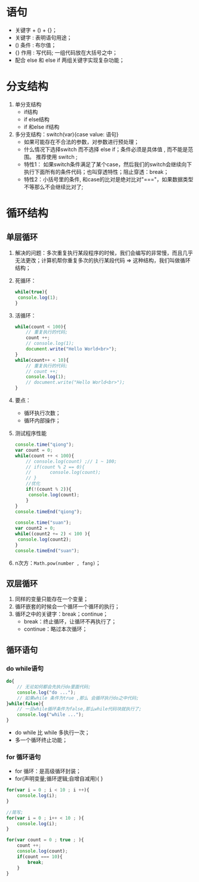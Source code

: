 # 语句

- 关键字 + () + {}；
- 关键字 : 表明语句用途；
- () 条件 : 布尔值；
- {} 作用 : 写代码; 一组代码放在大括号之中；
- 配合 else 和 else if 两组关键字实现复杂功能；

# 分支结构

1. 单分支结构
   - if结构
   - if else结构
   - if 和else if结构
2. 多分支结构：switch(var){case value: 语句}
   - 如果可能存在不合法的参数，对参数进行预处理；
   - 什么情况下选择switch 而不选择 else if；条件必须是具体值 , 而不能是范围。 推荐使用 switch ;
   - 特性1： 如果switch条件满足了某个case，然后我们的switch会继续向下执行下面所有的条件代码；也叫穿透特性；阻止穿透：break；
   - 特性2：小括号里的条件, 和case的比对是绝对比对"==="，如果数据类型不等那么不会继续比对了;

# 循环结构

## 单层循环

1. 解决的问题：多次重复执行某段程序的时候，我们会编写的非常慢，而且几乎无法更改；计算机帮你重复多次的执行某段代码 => 这种结构，我们叫做循环结构；

2. 死循环：

   ```javascript
   while(true){
   	console.log(1);
   }
   ```

3. 活循环：

   ```javascript
   while(count < 100){
       // 重复执行的代码;
       count ++;
       // console.log(1);
       document.write("Hello World<br>");
   }
   while(count++ < 10){
       // 重复执行的代码;
       // count ++;
       console.log(1);
       // document.write("Hello World<br>");
   }
   ```

4. 要点：

   - 循环执行次数；
   - 循环内部操作；

5. 测试程序性能

   ```javascript
   console.time("qiong");
   var count = 0;
   while(count ++ < 100){
       // console.log(count) ;// 1 ~ 100;
       // if(count % 2 == 0){
       //       console.log(count);
       // }
       //优化
       if(!(count % 2)){
       	console.log(count);
       }
   }  
   console.timeEnd("qiong");
               
   console.time("suan");
   var count2 = 0;
   while((count2 += 2) < 100 ){
   	console.log(count2);
   }
   console.timeEnd("suan");
   ```

6. n次方：`Math.pow(number , fang)`；

## 双层循环

1. 同样的变量只能存在一个变量；
2. 循环嵌套的时候会一个循环一个循环的执行；
3. 循环之中的关键字：break；continue；
   - break：终止循环，让循环不再执行了；
   - continue：略过本次循环；

## 循环语句

### do while语句

```javascript
do{
    // 无论如何都会先执行do里面代码;
    console.log("do ...");      
    // 如果while 条件为true ,那么 会循环执行do之中代码;
}while(false){
    // 一旦while循环条件为false,那么while代码块就执行了;
    console.log("while ...");
}
```

- do while 比 while 多执行一次；
- 多一个循环终止功能；

### for 循环语句

- for 循环：是高级循环封装；
- for(声明变量;循环逻辑;自增自减用){ }

```javascript
for(var i = 0 ; i < 10 ; i ++){
	console.log(i);
}
            
//简写;
for(var i = 0 ; i++ < 10 ; ){
	console.log(i);
}

for(var count = 0 ; true ; ){
    count ++;
    console.log(count);
    if(count === 10){
    	break;
    }
}
```


